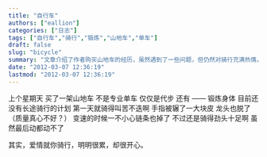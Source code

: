 ```yaml
---
title: "自行车"
authors: ["eallion"]
categories: ["日志"]
tags: ["自行车","骑行","锻炼","山地车","单车"]
draft: false
slug: "bicycle"
summary: "文章介绍了作者购买山地车的经历，虽然遇到了一些问题，但仍然对骑行充满热情。"
date: "2012-03-07 12:36:19"
lastmod: "2012-03-07 12:36:19"
---
```


上个星期天
买了一架山地车
不是专业单车
仅仅是代步
还有 —— 锻炼身体
目前还没有长途骑行的计划
第一天就骑得叫苦不迭啊
手指被辗了一大块皮
龙头也脱了（质量真心不好？）
变速的时候一不小心链条也掉了
不过还是骑得劲头十足啊
虽然最后动都动不了

其实，爱情就你骑行，明明很累，却很开心。

